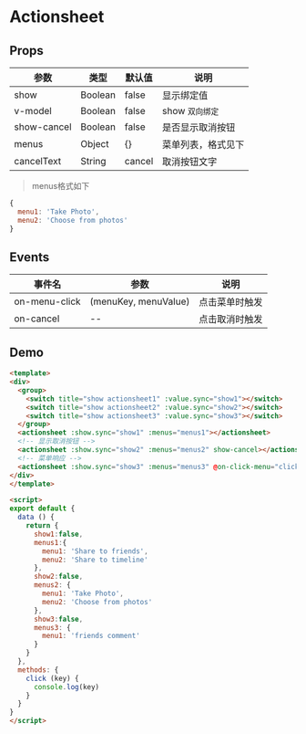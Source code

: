# Actionsheet

## Props

| 参数        | 类型        | 默认值 | 说明 |
| ----------- | ---------------------- | ---------- | ------- |
| show | Boolean | false | 显示绑定值|
| v-model | Boolean | false |show   `双向绑定` |
| show-cancel | Boolean | false | 是否显示取消按钮 |
| menus  | Object | {} |  菜单列表，格式见下|
| cancelText | String | cancel | 取消按钮文字 |

> menus格式如下

``` js
{
  menu1: 'Take Photo',
  menu2: 'Choose from photos'
}
```

## Events

| 事件名       | 参数       | 说明 |
| ----------- | ---------------------- | ---------- |
| on-menu-click | (menuKey, menuValue) | 点击菜单时触发 |
| on-cancel | -- | 点击取消时触发 |


## Demo

``` html
<template>
<div>
  <group>
    <switch title="show actionsheet1" :value.sync="show1"></switch>
    <switch title="show actionsheet2" :value.sync="show2"></switch>
    <switch title="show actionsheet3" :value.sync="show3"></switch>
  </group>
  <actionsheet :show.sync="show1" :menus="menus1"></actionsheet>
  <!-- 显示取消按钮 -->
  <actionsheet :show.sync="show2" :menus="menus2" show-cancel></actionsheet>
  <!-- 菜单响应 -->
  <actionsheet :show.sync="show3" :menus="menus3" @on-click-menu="click" show-cancel @cancel-text="取消"></actionsheet>
</div>
</template>

<script>
export default {
  data () {
    return {
      show1:false,
      menus1:{
        menu1: 'Share to friends',
        menu2: 'Share to timeline'
      },
      show2:false,
      menus2: {
        menu1: 'Take Photo',
        menu2: 'Choose from photos'
      },
      show3:false,
      menus3: {
        menu1: 'friends comment'
      }
    }
  },
  methods: {
    click (key) {
      console.log(key)
    }
  }
}
</script>
```
